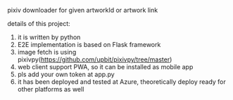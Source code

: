 pixiv downloader for given artworkId or artwork link

details of this project:
1. it is written by python
2. E2E implementation is based on Flask framework
3. image fetch is using pixivpy(https://github.com/upbit/pixivpy/tree/master)
4. web client support PWA, so it can be installed as mobile app
5. pls add your own token at app.py
6. it has been deployed and tested at Azure, theoretically deploy ready for other platforms as well